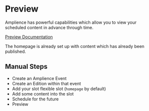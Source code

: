 # Preview

Amplience has powerful capabilities which allow you to view your scheduled content in advance through time.

[Preview Documentation](https://amplience.com/docs/planning/readme.html)

The homepage is already set up with content which has already been published.

## Manual Steps

- Create an Amplience Event
- Create an Edition within that event
- Add your slot flexible slot (`homepage` by default)
- Add some content into the slot
- Schedule for the future
- Preview
